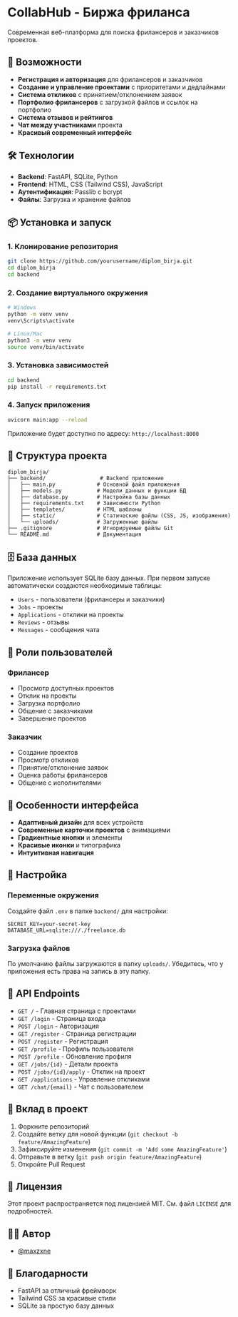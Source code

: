 # CollabHub - Биржа фриланса

Современная веб-платформа для поиска фрилансеров и заказчиков проектов.

## 🚀 Возможности

- **Регистрация и авторизация** для фрилансеров и заказчиков
- **Создание и управление проектами** с приоритетами и дедлайнами
- **Система откликов** с принятием/отклонением заявок
- **Портфолио фрилансеров** с загрузкой файлов и ссылок на портфолио
- **Система отзывов и рейтингов**
- **Чат между участниками** проекта
- **Красивый современный интерфейс**

## 🛠 Технологии

- **Backend**: FastAPI, SQLite, Python
- **Frontend**: HTML, CSS (Tailwind CSS), JavaScript
- **Аутентификация**: Passlib с bcrypt
- **Файлы**: Загрузка и хранение файлов

## 📦 Установка и запуск

### 1. Клонирование репозитория
```bash
git clone https://github.com/yourusername/diplom_birja.git
cd diplom_birja
cd backend
```

### 2. Создание виртуального окружения
```bash
# Windows
python -m venv venv
venv\Scripts\activate

# Linux/Mac
python3 -m venv venv
source venv/bin/activate
```

### 3. Установка зависимостей
```bash
cd backend
pip install -r requirements.txt
```

### 4. Запуск приложения
```bash
uvicorn main:app --reload  
```

Приложение будет доступно по адресу: `http://localhost:8000`

## 📁 Структура проекта

```
diplom_birja/
├── backend/                 # Backend приложение
│   ├── main.py             # Основной файл приложения
│   ├── models.py           # Модели данных и функции БД
│   ├── database.py         # Настройка базы данных
│   ├── requirements.txt    # Зависимости Python
│   ├── templates/          # HTML шаблоны
│   ├── static/             # Статические файлы (CSS, JS, изображения)
│   └── uploads/            # Загруженные файлы
├── .gitignore              # Игнорируемые файлы Git
└── README.md               # Документация
```

## 🗄 База данных

Приложение использует SQLite базу данных. При первом запуске автоматически создаются необходимые таблицы:

- `Users` - пользователи (фрилансеры и заказчики)
- `Jobs` - проекты
- `Applications` - отклики на проекты
- `Reviews` - отзывы
- `Messages` - сообщения чата

## 👥 Роли пользователей

### Фрилансер
- Просмотр доступных проектов
- Отклик на проекты
- Загрузка портфолио
- Общение с заказчиками
- Завершение проектов

### Заказчик
- Создание проектов
- Просмотр откликов
- Принятие/отклонение заявок
- Оценка работы фрилансеров
- Общение с исполнителями

## 🎨 Особенности интерфейса

- **Адаптивный дизайн** для всех устройств
- **Современные карточки проектов** с анимациями
- **Градиентные кнопки** и элементы
- **Красивые иконки** и типографика
- **Интуитивная навигация**

## 🔧 Настройка

### Переменные окружения
Создайте файл `.env` в папке `backend/` для настройки:

```env
SECRET_KEY=your-secret-key
DATABASE_URL=sqlite:///./freelance.db
```

### Загрузка файлов
По умолчанию файлы загружаются в папку `uploads/`. Убедитесь, что у приложения есть права на запись в эту папку.

## 📝 API Endpoints

- `GET /` - Главная страница с проектами
- `GET /login` - Страница входа
- `POST /login` - Авторизация
- `GET /register` - Страница регистрации
- `POST /register` - Регистрация
- `GET /profile` - Профиль пользователя
- `POST /profile` - Обновление профиля
- `GET /jobs/{id}` - Детали проекта
- `POST /jobs/{id}/apply` - Отклик на проект
- `GET /applications` - Управление откликами
- `GET /chat/{email}` - Чат с пользователем

## 🤝 Вклад в проект

1. Форкните репозиторий
2. Создайте ветку для новой функции (`git checkout -b feature/AmazingFeature`)
3. Зафиксируйте изменения (`git commit -m 'Add some AmazingFeature'`)
4. Отправьте в ветку (`git push origin feature/AmazingFeature`)
5. Откройте Pull Request

## 📄 Лицензия

Этот проект распространяется под лицензией MIT. См. файл `LICENSE` для подробностей.

## 👨‍💻 Автор

- [@maxzxne](https://github.com/maxzxne/)

## 🙏 Благодарности

- FastAPI за отличный фреймворк
- Tailwind CSS за красивые стили
- SQLite за простую базу данных
